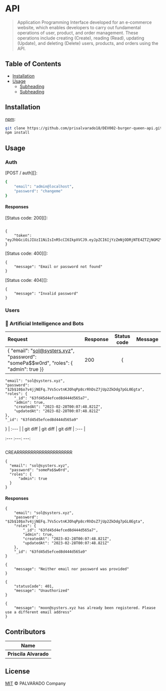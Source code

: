# API

> Application Programming Interface developed for an e-commerce website, which enables developers to carry out fundamental operations of user, product, and order management. These operations include creating (Create), reading (Read), updating (Update), and deleting (Delete) users, products, and orders using the API.
## Table of Contents

* [Installation](#title)
* [Usage](#title)
  * [Subheading](#subheading)
  * [Subheading](#subheading)

## Installation

[npm][]:

```sh
git clone https://github.com/prisalvarado18/DEV002-burger-queen-api.git
npm install 
```

## Usage

### Auth

[POST / auth][]:

```sh
{
	"email": "admin@localhost",
	"password": "changeme"
}
```
#### Responses

[Status code: 200][]:

```Status code: 200

{
    "token": "eyJhbGciOiJIUzI1NiIsInR5cCI6IkpXVCJ9.eyJpZCI6IjYzZmNjODRjNTE4ZTZjNGM2Y2Y5OWNiMyIsImlhdCI6MTY3NzU0MTYyNiwiZXhwIjoxNjc3NjI4MDI2fQ.FlLMKh8dkXYT0sCJbeW4mU6FqV0FonP5L48AzpMQUzA"
}
```
[Status code: 400][]:

```Status code: 400
{
    "message": "Email or password not found"
}
```
[Status code: 404][]:

```Status code: 404
{
    "message": "Invalid password"
}
```


### Users



### 🤖 Artificial Intelligence and Bots

| Request | Response| Status code | Message |
| :---         |    :---    |        :---:  | :---         |
| { "email": "sol@systers.xyz", "password": "somePa$$w0rd", "roles": { "admin": true }} | 200     | {
    "email": "sol@systers.xyz",
    "password": "$2b$10$o7v4jjNEFq.7Vs5cvtnKJOhqPp8crRhDsZ7jUp2ZkDdg7pGL0Egta",
    "roles": {
        "_id": "63fd45d4efced8d444d565a7",
        "admin": true,
        "createdAt": "2023-02-28T00:07:48.821Z",
        "updatedAt": "2023-02-28T00:07:48.821Z"
    },
    "_id": "63fd45d5efced8d444d565a9"
}   | :---         |
| git diff     | git diff       | git diff      | :---         |

:---
:---: 
---:


```POST / auth

```
CREARRRRRRRRRRRRRRRRRRRR

```POST / auth
{
  "email": "sol@systers.xyz",
  "password": "somePa$$w0rd",
  "roles": {
      "admin": true
  } 
}
```
#### Responses
```Status code: 200
{
    "email": "sol@systers.xyz",
    "password": "$2b$10$o7v4jjNEFq.7Vs5cvtnKJOhqPp8crRhDsZ7jUp2ZkDdg7pGL0Egta",
    "roles": {
        "_id": "63fd45d4efced8d444d565a7",
        "admin": true,
        "createdAt": "2023-02-28T00:07:48.821Z",
        "updatedAt": "2023-02-28T00:07:48.821Z"
    },
    "_id": "63fd45d5efced8d444d565a9"
}
```
```Status code: 400
{
    "message": "Neither email nor password was provided"
}
```

```Status code: 401
{
    "statusCode": 401,
    "message": "Unauthorized"
}
```
```Status code: 403
{
    "message": "moon@systers.xyz has already been registered. Please use a different email address"
}
```


## Contributors

| Name                |
| ------------------- |
| **Priscila Alvarado** |

## License

[MIT](LICENSE) © PALVARADO Company


##

[npm]: https://www.npmjs.com/
